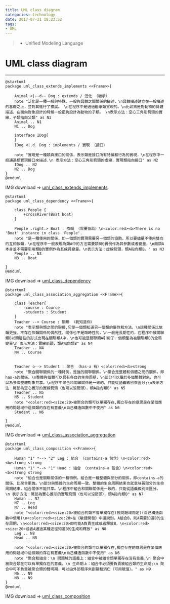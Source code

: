 ```yaml
---
title: UML class diagram
categories: technology
date: 2017-07-31 18:23:52
tags:
- UML
---
```

> - Unified Modeling Language

<!--more-->

# UML class diagram
------
```puml
@startuml
package uml_class_extends_implements <<Frame>>{
   
    Animal <|--d-- Dog : extends / 泛化 （繼承）
    note "泛化是一種一般與特殊、一般與具體之間關係的描述，\n具體描述建立在一般描述的基礎之上，並對其進行了擴展。 \n在程序中是通過繼承類實現的。\n比如狗是對動物的具體描述，在面向對象設計的時候一般把狗設計為動物的子類。 \n表示方法：空心三角形箭頭的實線，子類指向父類" as N1
    Animal .. N1
    N1 .. Dog
    
    interface IDog{
    }
    IDog <|.d. Dog : implements / 實現 （接口）
    
    note "實現是一種類與接口的關係，表示類是接口所有特徵和行為的實現，\n在程序中一般通過類實現接口來描述.\n 表示方法：空心三角形箭頭的虛線，實現類指向接口" as N2
    IDog .. N2
    N2 .. Dog
}
@enduml
```
IMG download => [uml_class_extends_implements](/images/elasticsearch/021_uml_class_01.png)

```puml
@startuml
package uml_class_dependency <<Frame>>{
    
    class People {
        +crossRiver(Boat boat)
    }
    
    People .right.> Boat : 依賴 （需要協助）\n<color:red><b>There is no 'Boat' instance in class 'People'.
    note "是一種使用的關係，即一個類的實現需要另一個類的協助，所以要儘量不使用雙向的互相依賴，\n在程序中一般表現為類A中的方法需要類B的實例作為其參數或者變量，\n而類A本身並不需要引用類B的實例作為其成員變量。\n表示方法：虛線箭頭，類A指向類B。" as N3
    People .. N3
    N3 .. Boat
    
}
@enduml
```
IMG download => [uml_class_dependency](/images/elasticsearch/021_uml_class_02.png)

```puml
@startuml
package uml_class_association_aggregation <<Frame>>{
   
    class Teacher{
        -course : Cource
        -students : Student
    }
    Teacher --> Course : 關聯 （我知道你）
    note "表示類與類之間的聯接,它使一個類知道另一個類的屬性和方法，\n這種關係比依賴更強、不存在依賴關係的偶然性、關係也不是臨時性的，\n一般是長期性的，在程序中被關聯類B以類屬性的形式出現在關聯類A中，\n也可能是關聯類A引用了一個類型為被關聯類B的全局變量\n 表示方法：實線箭頭，類A指向類B" as N4
    Teacher .. N4
    N4 .. Course
    
   
    Teacher o--> Student : 聚合 （has-a 有）<color:red><b>strong
    note "聚合關聯關係的一種特例，是強的關聯關係。\n聚合是整體和個體之間的關係，即has-a的關係，\n整體與個體可以具有各自的生命周期，\n部分可以屬於多個整體對象，也可以為多個整體對象共享。\n程序中聚合和關聯關係是一致的，只能從語義級別來區分;\n表示方法：尾部為空心菱形的實線箭頭（也可以沒箭頭），類A指向類B" as N5
    Teacher .. N5
    N5 .. Student
    note "<color:red><size:20>被聚合的類可以單獨存在,獨立存在的意思是在某個應用的問題域中這個類的存在有意義\n自己構造函數中不使用" as N6
    Student .. N6
    
}
@enduml
```
IMG download => [uml_class_association_aggregation](/images/elasticsearch/021_uml_class_03.png)

```puml
@startuml
package uml_class_composition <<Frame>>{
  
    Human "1" *--> "2" Leg : 組合 （contains-a 包含）\n<color:red><b>strong strong
    Human "1" *--> "1" Head : 組合 （contains-a 包含）\n<color:red><b>strong strong
    note "組合也是關聯關係的一種特例。組合是一種整體與部分的關係，即contains-a的關係，比聚合更強。\n部分與整體的生命周期一致，整體的生命周期結束也就意味著部分的生命周期結束，組合關係不能共享。\n程序中組合和關聯關係是一致的，只能從語義級別來區分。\n 表示方法：尾部為實心菱形的實現箭頭（也可以沒箭頭），類A指向類B" as N7
    Human .. N7
    N7 .. Leg
    N7 .. Head
    note "<color:red><size:20>被組合的類不會單獨存在(視問題域而定)(自己構造函數中使用)\n<color:red><size:20>在《敏捷開發》中還說到，A組合B，則A需要知道B的生存周期，\n<color:red><size:20>即可能A負責生成或者釋放B，\n<color:red><size:20>或者A通過某種途徑知道B的生成和釋放" as N8
    Leg .. N8
    Head .. N8
    
    note "<color:red><size:20>被聚合的類可以單獨存在,獨立存在的意思是在某個應用的問題域中這個類的存在有意義\n自己構造函數中不使用" as N6
    note "聚合和組合：\n 問題域的語義上：組合中被組合類單獨存在沒有意義;\n 聚合中被聚合類在可以有單獨存在的意義。\n 生命期上：組合中必須要負責被組合類的生命期;\n 聚合中可不負責被聚合類的聲明期，可以由外部程序來創建和消亡（可用賦值）。" as N9
    N6 .. N9
    N8 .. N9
}
@enduml
```
IMG download => [uml_class_composition](/images/elasticsearch/021_uml_class_04.png)







